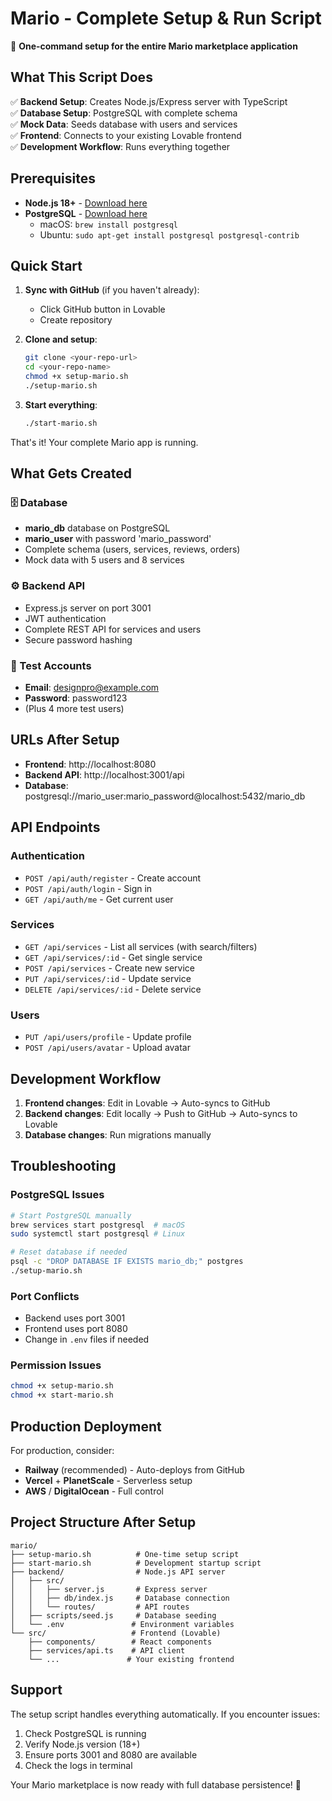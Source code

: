 # Mario - Complete Setup & Run Script

🚀 **One-command setup for the entire Mario marketplace application**

## What This Script Does

✅ **Backend Setup**: Creates Node.js/Express server with TypeScript  
✅ **Database Setup**: PostgreSQL with complete schema  
✅ **Mock Data**: Seeds database with users and services  
✅ **Frontend**: Connects to your existing Lovable frontend  
✅ **Development Workflow**: Runs everything together  

## Prerequisites

- **Node.js 18+** - [Download here](https://nodejs.org/)
- **PostgreSQL** - [Download here](https://www.postgresql.org/download/)
  - macOS: `brew install postgresql`
  - Ubuntu: `sudo apt-get install postgresql postgresql-contrib`

## Quick Start

1. **Sync with GitHub** (if you haven't already):
   - Click GitHub button in Lovable
   - Create repository

2. **Clone and setup**:
   ```bash
   git clone <your-repo-url>
   cd <your-repo-name>
   chmod +x setup-mario.sh
   ./setup-mario.sh
   ```

3. **Start everything**:
   ```bash
   ./start-mario.sh
   ```

That's it! Your complete Mario app is running.

## What Gets Created

### 🗄️ Database
- **mario_db** database on PostgreSQL
- **mario_user** with password 'mario_password'
- Complete schema (users, services, reviews, orders)
- Mock data with 5 users and 8 services

### ⚙️ Backend API
- Express.js server on port 3001
- JWT authentication
- Complete REST API for services and users
- Secure password hashing

### 👤 Test Accounts
- **Email**: designpro@example.com
- **Password**: password123
- (Plus 4 more test users)

## URLs After Setup

- **Frontend**: http://localhost:8080
- **Backend API**: http://localhost:3001/api
- **Database**: postgresql://mario_user:mario_password@localhost:5432/mario_db

## API Endpoints

### Authentication
- `POST /api/auth/register` - Create account
- `POST /api/auth/login` - Sign in
- `GET /api/auth/me` - Get current user

### Services
- `GET /api/services` - List all services (with search/filters)
- `GET /api/services/:id` - Get single service
- `POST /api/services` - Create new service
- `PUT /api/services/:id` - Update service
- `DELETE /api/services/:id` - Delete service

### Users
- `PUT /api/users/profile` - Update profile
- `POST /api/users/avatar` - Upload avatar

## Development Workflow

1. **Frontend changes**: Edit in Lovable → Auto-syncs to GitHub
2. **Backend changes**: Edit locally → Push to GitHub → Auto-syncs to Lovable
3. **Database changes**: Run migrations manually

## Troubleshooting

### PostgreSQL Issues
```bash
# Start PostgreSQL manually
brew services start postgresql  # macOS
sudo systemctl start postgresql # Linux

# Reset database if needed
psql -c "DROP DATABASE IF EXISTS mario_db;" postgres
./setup-mario.sh
```

### Port Conflicts
- Backend uses port 3001
- Frontend uses port 8080
- Change in `.env` files if needed

### Permission Issues
```bash
chmod +x setup-mario.sh
chmod +x start-mario.sh
```

## Production Deployment

For production, consider:
- **Railway** (recommended) - Auto-deploys from GitHub
- **Vercel** + **PlanetScale** - Serverless setup
- **AWS** / **DigitalOcean** - Full control

## Project Structure After Setup

```
mario/
├── setup-mario.sh          # One-time setup script
├── start-mario.sh          # Development startup script
├── backend/                # Node.js API server
│   ├── src/
│   │   ├── server.js       # Express server
│   │   ├── db/index.js     # Database connection
│   │   └── routes/         # API routes
│   ├── scripts/seed.js     # Database seeding
│   └── .env               # Environment variables
└── src/                   # Frontend (Lovable)
    ├── components/        # React components
    ├── services/api.ts    # API client
    └── ...               # Your existing frontend
```

## Support

The setup script handles everything automatically. If you encounter issues:

1. Check PostgreSQL is running
2. Verify Node.js version (18+)
3. Ensure ports 3001 and 8080 are available
4. Check the logs in terminal

Your Mario marketplace is now ready with full database persistence! 🎉